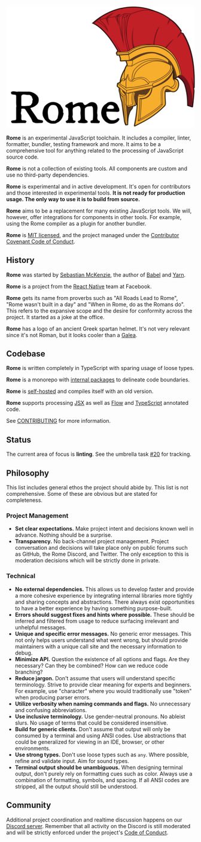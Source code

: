 <p align="center">
  <img alt="babel" src="assets/logo_with_text.png" width="546">
</p>

**Rome** is an experimental JavaScript toolchain. It includes a compiler, linter, formatter, bundler, testing framework and more. It aims to be a comprehensive tool for anything related to the processing of JavaScript source code.

**Rome** is not a collection of existing tools. All components are custom and use no third-party dependencies.

**Rome** is experimental and in active development. It's open for contributors and those interested in experimental tools. **It is not ready for production usage. The only way to use it is to build from source.**

**Rome** aims to be a replacement for many existing JavaScript tools. We will, however, offer integrations for components in other tools. For example, using the Rome compiler as a plugin for another bundler.

**Rome** is [MIT licensed](LICENSE), and the project managed under the [Contributor Covenant Code of Conduct](.github/CODE_OF_CONDUCT.md).

## History

**Rome** was started by [Sebastian McKenzie](https://twitter.com/sebmck), the author of [Babel](https://babeljs.io) and [Yarn](https://yarnpkg.com).

**Rome** is a project from the [React Native](https://github.com/facebook/react-native/) team at Facebook.

**Rome** gets its name from proverbs such as "All Roads Lead to Rome", "Rome wasn't built in a day" and "When in Rome, do as the Romans do". This refers to the expansive scope and the desire for conformity across the project. It started as a joke at the office.

**Rome** has a logo of an ancient Greek spartan helmet. It's not very relevant since it's not Roman, but it looks cooler than a [Galea](<https://en.wikipedia.org/wiki/Galea_(helmet)>).

## Codebase

**Rome** is written completely in TypeScript with sparing usage of loose types.

**Rome** is a monorepo with [internal packages](packages/@romejs) to delineate code boundaries.

**Rome** is [self-hosted](<https://en.wikipedia.org/wiki/Self-hosting_(compilers)>) and compiles itself with an old version.

**Rome** supports processing [JSX](https://reactjs.org/docs/introducing-jsx.html) as well as [Flow](https://flow.org/) and [TypeScript](https://www.typescriptlang.org/) annotated code.

See [CONTRIBUTING](.github/CONTRIBUTING.md) for more information.

## Status

The current area of focus is **linting**. See the umbrella task [#20](https://github.com/facebookexperimental/rome/issues/20) for tracking.

## Philosophy

This list includes general ethos the project should abide by. This list is not comprehensive. Some of these are obvious but are stated for completeness.

### Project Management

- **Set clear expectations.** Make project intent and decisions known well in advance. Nothing should be a surprise.
- **Transparency.** No back-channel project management. Project conversation and decisions will take place only on public forums such as GitHub, the Rome Discord, and Twitter. The only exception to this is moderation decisions which will be strictly done in private.

### Technical

- **No external dependencies.** This allows us to develop faster and provide a more cohesive experience by integrating internal libraries more tightly and sharing concepts and abstractions. There always exist opportunities to have a better experience by having something purpose-built.
- **Errors should suggest fixes and hints where possible.** These should be inferred and filtered from usage to reduce surfacing irrelevant and unhelpful messages.
- **Unique and specific error messages.** No generic error messages. This not only helps users understand what went wrong, but should provide maintainers with a unique call site and the necessary information to debug.
- **Minimize API.** Question the existence of all options and flags. Are they necessary? Can they be combined? How can we reduce code branching?
- **Reduce jargon.** Don't assume that users will understand specific terminology. Strive to provide clear meaning for experts and beginners. For example, use "character" where you would traditionally use "token" when producing parser errors.
- **Utilize verbosity when naming commands and flags.** No unnecessary and confusing abbreviations.
- **Use inclusive terminology.** Use gender-neutral pronouns. No ableist slurs. No usage of terms that could be considered insensitive.
- **Build for generic clients.** Don't assume that output will only be consumed by a terminal and using ANSI codes. Use abstractions that could be generalized for viewing in an IDE, browser, or other environments.
- **Use strong types.** Don't use loose types such as `any`. Where possible, refine and validate input. Aim for sound types.
- **Terminal output should be unambiguous.** When designing terminal output, don't purely rely on formatting cues such as color. Always use a combination of formatting, symbols, and spacing. If all ANSI codes are stripped, all the output should still be understood.

## Community

Additional project coordination and realtime discussion happens on our [Discord server](https://discord.gg/9WxHa5d). Remember that all activity on the Discord is still moderated and will be strictly enforced under the project's [Code of Conduct](.github/CODE_OF_CONDUCT.md).
